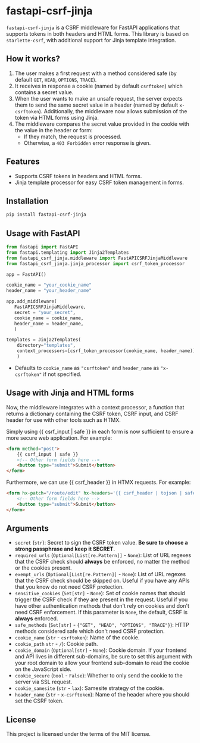 # fastapi-csrf-jinja

`fastapi-csrf-jinja` is a CSRF middleware for FastAPI applications that supports tokens in both headers and HTML forms. This library is based on `starlette-csrf`, with additional support for Jinja template integration.

## How it works?

1. The user makes a first request with a method considered safe (by default `GET`, `HEAD`, `OPTIONS`, `TRACE`).
2. It receives in response a cookie (named by default `csrftoken`) which contains a secret value.
3. When the user wants to make an unsafe request, the server expects them to send the same secret value in a header (named by default `x-csrftoken`). Additionally, the middleware now allows submission of the token via HTML forms using Jinja.
4. The middleware compares the secret value provided in the cookie with the value in the header or form:
   * If they match, the request is processed.
   * Otherwise, a `403 Forbidden` error response is given.

## Features
- Supports CSRF tokens in headers and HTML forms.
- Jinja template processor for easy CSRF token management in forms.

## Installation

```bash
pip install fastapi-csrf-jinja
```

## Usage with FastAPI

```py
from fastapi import FastAPI
from fastapi.templating import Jinja2Templates
from fastapi_csrf_jinja.middleware import FastAPICSRFJinjaMiddleware
from fastapi_csrf_jinja.jinja_processor import csrf_token_processor

app = FastAPI()

cookie_name = "your_cookie_name"
header_name = "your_header_name"

app.add_middleware(
   FastAPICSRFJinjaMiddleware, 
   secret = "your_secret",
   cookie_name = cookie_name,
   header_name = header_name,
   )

templates = Jinja2Templates(
    directory="templates", 
    context_processors=[csrf_token_processor(cookie_name, header_name)]
    )
```

- Defaults to `cookie_name` as `"csrftoken"` and `header_name` as `"x-csrftoken"` if not specified.

## Usage with Jinja and HTML forms

Now, the middleware integrates with a context processor, a function that returns a dictionary containing the CSRF token, CSRF input, and CSRF header for use with other tools such as HTMX.

Simply using {{ csrf_input | safe }} in each form is now sufficient to ensure a more secure web application. For example:

```html
<form method="post">
    {{ csrf_input | safe }}
    <!-- Other form fields here -->
    <button type="submit">Submit</button>
</form>
```

Furthermore, we can use {{ csrf_header }} in HTMX requests. For example:

```html
<form hx-patch="/route/edit" hx-headers='{{ csrf_header | tojson | safe }}'  hx-trigger="submit" hx-target="#yourtarget" hx-swap="outerHTML" >
    <!-- Other form fields here -->
    <button type="submit">Submit</button>
</form>
```

## Arguments

* `secret` (`str`): Secret to sign the CSRF token value. **Be sure to choose a strong passphrase and keep it SECRET**.
* `required_urls` (`Optional[List[re.Pattern]]` - `None`): List of URL regexes that the CSRF check should **always** be enforced, no matter the method or the cookies present.
* `exempt_urls` (`Optional[List[re.Pattern]]` - `None`): List of URL regexes that the CSRF check should be skipped on. Useful if you have any APIs that you know do not need CSRF protection.
* `sensitive_cookies` (`Set[str]` - `None`): Set of cookie names that should trigger the CSRF check if they are present in the request. Useful if you have other authentication methods that don't rely on cookies and don't need CSRF enforcement. If this parameter is `None`, the default, CSRF is **always** enforced.
* `safe_methods` (`Set[str]` - `{"GET", "HEAD", "OPTIONS", "TRACE"}`): HTTP methods considered safe which don't need CSRF protection.
* `cookie_name` (`str` - `csrftoken`): Name of the cookie.
* `cookie_path` `str` - `/`): Cookie path.
* `cookie_domain` (`Optional[str]` - `None`): Cookie domain. If your frontend and API lives in different sub-domains, be sure to set this argument with your root domain to allow your frontend sub-domain to read the cookie on the JavaScript side.
* `cookie_secure` (`bool` - `False`): Whether to only send the cookie to the server via SSL request.
* `cookie_samesite` (`str` - `lax`): Samesite strategy of the cookie.
* `header_name` (`str` - `x-csrftoken`): Name of the header where you should set the CSRF token.

## License

This project is licensed under the terms of the MIT license.
